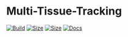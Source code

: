# Multi-Tissue-Tracking

[![Build](https://img.shields.io/docker/cloud/build/murphs/mtt?style=for-the-badge)](https://hub.docker.com/r/murphs/mtt) 
[![Size](https://img.shields.io/docker/image-size/murphs/mtt/nginx?label=Nginx%20Image%20Size&style=for-the-badge)](https://hub.docker.com/r/murphs/mtt)
[![Size](https://img.shields.io/docker/image-size/murphs/mtt/flask?label=Flask%20Image%20Size&style=for-the-badge)](https://hub.docker.com/r/murphs/mtt)
[![Docs](https://img.shields.io/website?down_color=red&down_message=offline&label=Visit%20Docs&style=for-the-badge&up_color=success&up_message=online&url=https%3A%2F%2Fmurphs.team/Multi_Tissue_Tracking/)](mtt.murphs.team)   

